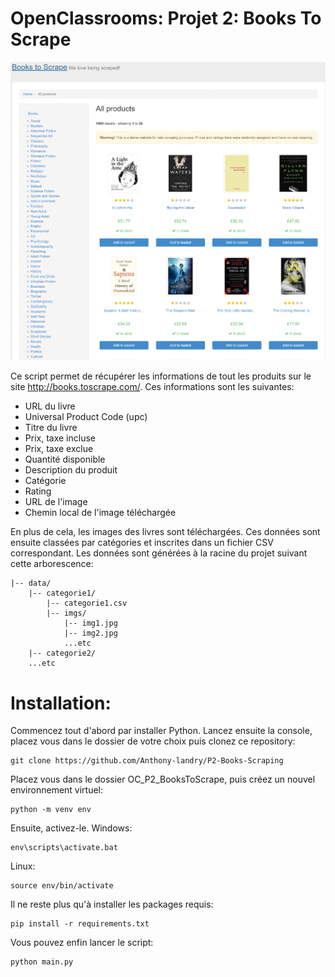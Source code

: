 # OpenClassrooms: Projet 2: Books To Scrape

![books_to_scrape ](.readme/landry_anthony_developpeur_application-python_openclassrooms_books_to_scrape.png)

Ce script permet de récupérer les informations de tout les produits sur le site http://books.toscrape.com/.
Ces informations sont les suivantes:
 - URL du livre
 - Universal Product Code (upc)
 - Titre du livre
 - Prix, taxe incluse
 - Prix, taxe exclue
 - Quantité disponible
 - Description du produit
 - Catégorie
 - Rating
 - URL de l'image
 - Chemin local de l'image téléchargée


En plus de cela, les images des livres sont téléchargées.
Ces données sont ensuite classées par catégories et inscrites dans un fichier CSV correspondant.
Les données sont générées à la racine du projet suivant cette arborescence:
```
|-- data/
    |-- categorie1/
        |-- categorie1.csv
        |-- imgs/
            |-- img1.jpg
            |-- img2.jpg
            ...etc
    |-- categorie2/
    ...etc
```
# Installation:
Commencez tout d'abord par installer Python.
Lancez ensuite la console, placez vous dans le dossier de votre choix puis clonez ce repository:
```
git clone https://github.com/Anthony-landry/P2-Books-Scraping
```
Placez vous dans le dossier OC_P2_BooksToScrape, puis créez un nouvel environnement virtuel:
```
python -m venv env
```
Ensuite, activez-le.
Windows:
```
env\scripts\activate.bat
```
Linux:
```
source env/bin/activate
```
Il ne reste plus qu'à installer les packages requis:
```
pip install -r requirements.txt
```
Vous pouvez enfin lancer le script:
```
python main.py
```